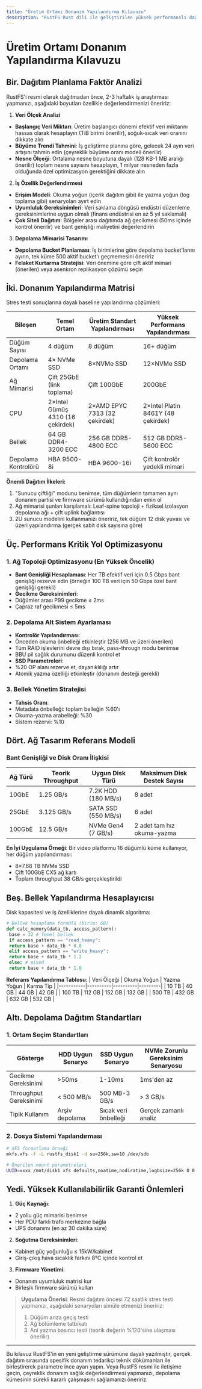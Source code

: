 ```yaml
---
title: "Üretim Ortamı Donanım Yapılandırma Kılavuzu"
description: "RustFS Rust dili ile geliştirilen yüksek performanslı dağıtık nesne depolama sistemidir, büyük hacimli yapılandırılmamış veri depolama senaryolarına uygundur. Bu belge üretim ortamı dağıtımı için kapsamlı donanım seçimi ve yapılandırma rehberliği sağlar."
---
```


# Üretim Ortamı Donanım Yapılandırma Kılavuzu

## Bir. Dağıtım Planlama Faktör Analizi

RustFS'i resmi olarak dağıtmadan önce, 2-3 haftalık iş araştırması yapmanızı, aşağıdaki boyutları özellikle değerlendirmenizi öneririz:

1. **Veri Ölçek Analizi**
 - **Başlangıç Veri Miktarı**: Üretim başlangıcı dönemi efektif veri miktarını hassas olarak hesaplayın (TiB birimi önerilir), soğuk-sıcak veri oranını dikkate alın
 - **Büyüme Trendi Tahmini**: İş geliştirme planına göre, gelecek 24 ayın veri artışını tahmin edin (çeyreklik büyüme oranı modeli önerilir)
 - **Nesne Ölçeği**: Ortalama nesne boyutuna dayalı (128 KB-1 MB aralığı önerilir) toplam nesne sayısını hesaplayın, 1 milyar nesneden fazla olduğunda özel optimizasyon gerektiğini dikkate alın

2. **İş Özellik Değerlendirmesi**
 - **Erişim Modeli**: Okuma yoğun (içerik dağıtım gibi) ile yazma yoğun (log toplama gibi) senaryoları ayırt edin
 - **Uyumluluk Gereksinimleri**: Veri saklama döngüsü endüstri düzenleme gereksinimlerine uygun olmalı (finans endüstrisi en az 5 yıl saklamalı)
 - **Çok Siteli Dağıtım**: Bölgeler arası dağıtımda ağ gecikmesi (50ms içinde kontrol önerilir) ve bant genişliği maliyetini değerlendirin

3. **Depolama Mimarisi Tasarımı**
 - **Depolama Bucket Planlaması**: İş birimlerine göre depolama bucket'larını ayırın, tek küme 500 aktif bucket'ı geçmemesini öneririz
 - **Felaket Kurtarma Stratejisi**: Veri önemine göre çift aktif mimari (önerilen) veya asenkron replikasyon çözümü seçin

## İki. Donanım Yapılandırma Matrisi

Stres testi sonuçlarına dayalı baseline yapılandırma çözümleri:

| Bileşen | Temel Ortam | Üretim Standart Yapılandırması | Yüksek Performans Yapılandırması |
|--------------|---------------------------|--------------------------|--------------------------|
| Düğüm Sayısı | 4 düğüm | 8 düğüm | 16+ düğüm |
| Depolama Ortamı | 4× NVMe SSD | 8×NVMe SSD | 12×NVMe SSD |
| Ağ Mimarisi | Çift 25GbE (link toplama) | Çift 100GbE | 200GbE |
| CPU | 2×Intel Gümüş 4310 (16 çekirdek) | 2×AMD EPYC 7313 (32 çekirdek) | 2×Intel Platin 8461Y (48 çekirdek) |
| Bellek | 64 GB DDR4-3200 ECC | 256 GB DDR5-4800 ECC | 512 GB DDR5-5600 ECC |
| Depolama Kontrolörü | HBA 9500-8i | HBA 9600-16i | Çift kontrolör yedekli mimari |

**Önemli Dağıtım İlkeleri:**
1. "Sunucu çiftliği" modunu benimse, tüm düğümlerin tamamen aynı donanım partisi ve firmware sürümü kullandığından emin ol
2. Ağ mimarisi şunları karşılamalı: Leaf-spine topoloji + fiziksel izolasyon depolama ağı + çift uplink bağlantısı
3. 2U sunucu modelini kullanmanızı öneririz, tek düğüm 12 disk yuvası ve üzeri yapılandırma (gerçek sabit disk sayısına göre)

## Üç. Performans Kritik Yol Optimizasyonu

### 1. Ağ Topoloji Optimizasyonu (En Yüksek Öncelik)
- **Bant Genişliği Hesaplaması**: Her TB efektif veri için 0.5 Gbps bant genişliği rezerve edin (örneğin 100 TB veri için 50 Gbps özel bant genişliği gerekli)
- **Gecikme Gereksinimleri**:
 - Düğümler arası P99 gecikme ≤ 2ms
 - Çapraz raf gecikmesi ≤ 5ms

### 2. Depolama Alt Sistem Ayarlaması
- **Kontrolör Yapılandırması**:
 - Önceden okuma önbelleği etkinleştir (256 MB ve üzeri önerilen)
 - Tüm RAID işlevlerini devre dışı bırak, pass-through modu benimse
 - BBU pil sağlık durumunu düzenli kontrol et
- **SSD Parametreleri**:
 - %20 OP alanı rezerve et, dayanıklılığı artır
 - Atomik yazma özelliği etkinleştir (donanım desteği gerekli)

### 3. Bellek Yönetim Stratejisi
- **Tahsis Oranı**:
 - Metadata önbelleği: toplam belleğin %60'ı
 - Okuma-yazma arabelleği: %30
 - Sistem rezervi: %10

## Dört. Ağ Tasarım Referans Modeli

### Bant Genişliği ve Disk Oranı İlişkisi
| Ağ Türü | Teorik Throughput | Uygun Disk Türü | Maksimum Disk Destek Sayısı |
|------------|------------|---------------------|----------------|
| 10GbE | 1.25 GB/s | 7.2K HDD (180 MB/s) | 8 adet |
| 25GbE | 3.125 GB/s | SATA SSD (550 MB/s) | 6 adet |
| 100GbE | 12.5 GB/s | NVMe Gen4 (7 GB/s) | 2 adet tam hız okuma-yazma |

**En İyi Uygulama Örneği**: Bir video platformu 16 düğümlü küme kullanıyor, her düğüm yapılandırması:
- 8×7.68 TB NVMe SSD
- Çift 100GbE CX5 ağ kartı
- Toplam throughput 38 GB/s gerçekleştirildi

## Beş. Bellek Yapılandırma Hesaplayıcısı

Disk kapasitesi ve iş özelliklerine dayalı dinamik algoritma:

```python
# Bellek hesaplama formülü (birim: GB)
def calc_memory(data_tb, access_pattern):
 base = 32 # Temel bellek
 if access_pattern == "read_heavy":
 return base + data_tb * 0.8
 elif access_pattern == "write_heavy":
 return base + data_tb * 1.2
 else: # mixed
 return base + data_tb * 1.0
```

**Referans Yapılandırma Tablosu**:
| Veri Ölçeği | Okuma Yoğun | Yazma Yoğun | Karma Tip |
|-----------|----------|----------|---------|
| 10 TB | 40 GB | 44 GB | 42 GB |
| 100 TB | 112 GB | 152 GB | 132 GB |
| 500 TB | 432 GB | 632 GB | 532 GB |

## Altı. Depolama Dağıtım Standartları

### 1. Ortam Seçim Standartları
| Gösterge | HDD Uygun Senaryo | SSD Uygun Senaryo | NVMe Zorunlu Gereksinim Senaryosu |
|-------------|------------------|---------------------|----------------------|
| Gecikme Gereksinimi | >50ms | 1-10ms | 1ms'den az |
| Throughput Gereksinimi | < 500 MB/s | 500 MB-3 GB/s | > 3 GB/s |
| Tipik Kullanım | Arşiv depolama | Sıcak veri önbelleği | Gerçek zamanlı analiz |

### 2. Dosya Sistemi Yapılandırması
```bash
# XFS formatlama örneği
mkfs.xfs -f -L rustfs_disk1 -d su=256k,sw=10 /dev/sdb

# Önerilen mount parametreleri
UUID=xxxx /mnt/disk1 xfs defaults,noatime,nodiratime,logbsize=256k 0 0
```

## Yedi. Yüksek Kullanılabilirlik Garanti Önlemleri

1. **Güç Kaynağı**:
 - 2 yollu güç mimarisi benimse
 - Her PDU farklı trafo merkezine bağla
 - UPS donanımı (en az 30 dakika süre)

2. **Soğutma Gereksinimleri**:
 - Kabinet güç yoğunluğu ≤ 15kW/kabinet
 - Giriş-çıkış hava sıcaklık farkını 8℃ içinde kontrol et

3. **Firmware Yönetimi**:
 - Donanım uyumluluk matrisi kur
 - Birleşik firmware sürümü kullan

> **Uygulama Önerisi**: Resmi dağıtım öncesi 72 saatlik stres testi yapmanızı, aşağıdaki senaryoları simüle etmenizi öneririz:
> 1. Düğüm arıza geçiş testi
> 2. Ağ bölümleme tatbikatı
> 3. Ani yazma basıncı testi (teorik değerin %120'sine ulaşması önerilir)

---

Bu kılavuz RustFS'in en yeni geliştirme sürümüne dayalı yazılmıştır, gerçek dağıtım sırasında spesifik donanım tedarikçi teknik dökümanları ile birleştirerek parametre ince ayarı yapın. Veya RustFS resmi ile iletişime geçin, çeyreklik donanım sağlık değerlendirmesi yapmanızı, depolama kümesinin sürekli kararlı çalışmasını sağlamanızı öneririz.